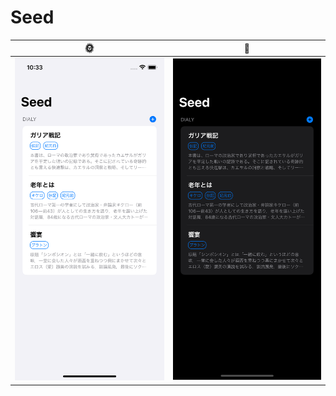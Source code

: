 # Seed

| 🌞 | 🌙 |
|:--:|:--:|
|<img src='./images/light.png' width=300>|<img src='./images/dark.png' width=300>|